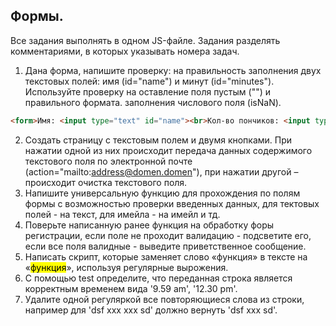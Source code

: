 ## Формы.

Все задания выполнять в одном JS-файле. Задания разделять комментариями, в которых указывать номера задач.

1. Дана форма, напишите проверку: на правильность заполнения двух текстовых полей: имя (id="name") и минут (id="minutes"). Используйте проверку на оставление поля пустым ("") и правильного формата. заполнения числового поля (isNaN).
  ```HTML
  <form>Имя: <input type="text" id="name"><br>Кол-во пончиков: <input type="text" id="donuts"><br>Минут: <input type="text" id="minutes"><br>Подитог: <input type="text" id="poditog"><br>Налог: <input type="text" id="tax"><br>Итог:<input type="text" id="itog"><br><input type="submit" value="заказать" onclick="placeOrder();"></form>
  ```
2. Создать страницу с текстовым полем и двумя кнопками. При нажатии одной из них происходит передача данных содержимого текстового поля по электронной почте (action="mailto:address@domen.domen"), при нажатии другой – происходит очистка текстового поля.
3. Напишите универсальную функцию для прохождения по полям формы с возможностью проверки введенных данных, для тектовых полей - на текст, для имейла - на имейл и тд.
4. Поверьте написанную ранее функция на обработку форы регистрации, если поле не проходит валидацию - подсветите его, если все поля валидные - выведите приветственное сообщение.
5. Написать скрипт, которые заменяет слово «функция» в тексте на «<mark>функция</mark>», используя регулярные вырожения.
6. С помощью test определите, что переданная строка является корректным временем вида '9.59 am', '12.30 pm'.
7. Удалите одной регуляркой все повторяющиеся слова из строки, например для 'dsf xxx xxx sd' должно вернуть 'dsf xxx sd'.
